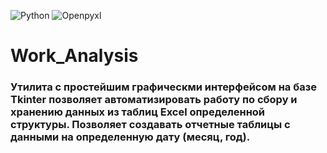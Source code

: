 ![Python](https://img.shields.io/badge/Python-3.8.9-blue?style=for-the-badge&logo=python&logoColor=yellow)
![Openpyxl](https://img.shields.io/badge/Openpyxl-3.0.10-red?style=for-the-badge)


# Work_Analysis

### Утилита с простейшим графическми интерфейсом на базе Tkinter позволяет автоматизировать работу по сбору и хранению данных из таблиц Excel определенной структуры. Позволяет создавать отчетные таблицы с данными на определенную дату (месяц, год).


